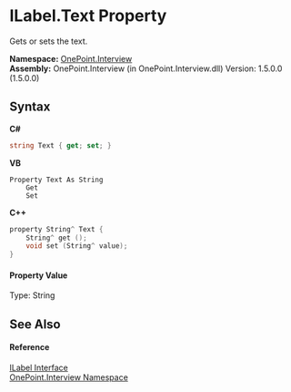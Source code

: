 # ILabel.Text Property 
 

Gets or sets the text.

**Namespace:**&nbsp;<a href="N_OnePoint_Interview">OnePoint.Interview</a><br />**Assembly:**&nbsp;OnePoint.Interview (in OnePoint.Interview.dll) Version: 1.5.0.0 (1.5.0.0)

## Syntax

**C#**<br />
``` C#
string Text { get; set; }
```

**VB**<br />
``` VB
Property Text As String
	Get
	Set
```

**C++**<br />
``` C++
property String^ Text {
	String^ get ();
	void set (String^ value);
}
```


#### Property Value
Type: String

## See Also


#### Reference
<a href="T_OnePoint_Interview_ILabel">ILabel Interface</a><br /><a href="N_OnePoint_Interview">OnePoint.Interview Namespace</a><br />